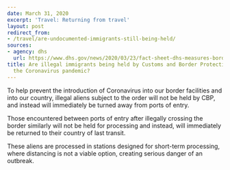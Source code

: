 ```yaml
---
date: March 31, 2020
excerpt: 'Travel: Returning from travel'
layout: post
redirect_from:
- /travel/are-undocumented-immigrants-still-being-held/
sources:
- agency: dhs
  url: https://www.dhs.gov/news/2020/03/23/fact-sheet-dhs-measures-border-limit-further-spread-coronavirus
title: Are illegal immigrants being held by Customs and Border Protection (CBP) during
  the Coronavirus pandemic?
---
```


To help prevent the introduction of Coronavirus into our border facilities and into our country, illegal aliens subject to the order will not be held by CBP, and instead will immediately be turned away from ports of entry.

Those encountered between ports of entry after illegally crossing the border similarly will not be held for processing and instead, will immediately be returned to their country of last transit.

These aliens are processed in stations designed for short-term processing, where distancing is not a viable option, creating serious danger of an outbreak.